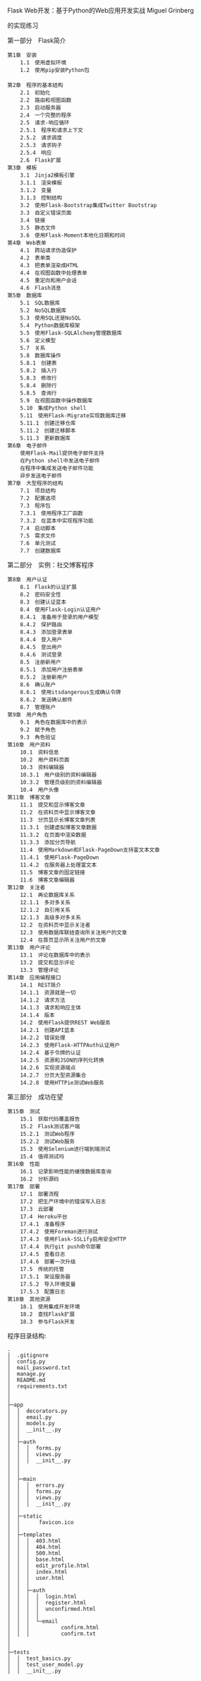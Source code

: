 Flask Web开发：基于Python的Web应用开发实战 Miguel Grinberg

的实现练习

第一部分　Flask简介

	第1章　安装　　
		1.1　使用虚拟环境　　
		1.2　使用pip安装Python包　
	　
	第2章　程序的基本结构　　
		2.1　初始化　　
		2.2　路由和视图函数　　
		2.3　启动服务器　　
		2.4　一个完整的程序　　
		2.5　请求-响应循环　　
		2.5.1　程序和请求上下文　　
		2.5.2　请求调度　　
		2.5.3　请求钩子　　
		2.5.4　响应　　
		2.6　Flask扩展　　
	第3章　模板　　
		3.1　Jinja2模板引擎　　
		3.1.1　渲染模板　　
		3.1.2　变量　　
		3.1.3　控制结构　　
		3.2　使用Flask-Bootstrap集成Twitter Bootstrap　　
		3.3　自定义错误页面　　
		3.4　链接　　
		3.5　静态文件　　
		3.6　使用Flask-Moment本地化日期和时间　　
	第4章　Web表单　　
		4.1　跨站请求伪造保护　　
		4.2　表单类　　
		4.3　把表单渲染成HTML　　
		4.4　在视图函数中处理表单　　
		4.5　重定向和用户会话　　
		4.6　Flash消息　　
	第5章　数据库　　
		5.1　SQL数据库　　
		5.2　NoSQL数据库　　
		5.3　使用SQL还是NoSQL　　
		5.4　Python数据库框架　　
		5.5　使用Flask-SQLAlchemy管理数据库　　
		5.6　定义模型　　
		5.7　关系　　
		5.8　数据库操作　　
		5.8.1　创建表　　
		5.8.2　插入行　　
		5.8.3　修改行　　
		5.8.4　删除行　　
		5.8.5　查询行　　
		5.9　在视图函数中操作数据库　　
		5.10　集成Python shell　　
		5.11　使用Flask-Migrate实现数据库迁移　　
		5.11.1　创建迁移仓库　　
		5.11.2　创建迁移脚本　　
		5.11.3　更新数据库　　
	第6章　电子邮件　　
		使用Flask-Mail提供电子邮件支持　　
		在Python shell中发送电子邮件　　
		在程序中集成发送电子邮件功能　　
		异步发送电子邮件　　
	第7章　大型程序的结构　　
		7.1　项目结构　　
		7.2　配置选项　　
		7.3　程序包　　
		7.3.1　使用程序工厂函数　　
		7.3.2　在蓝本中实现程序功能　　
		7.4　启动脚本　　
		7.5　需求文件　　
		7.6　单元测试　　
		7.7　创建数据库　　

第二部分　实例：社交博客程序

	第8章　用户认证　　
		8.1　Flask的认证扩展　　
		8.2　密码安全性　　
		8.3　创建认证蓝本　　
		8.4　使用Flask-Login认证用户　　
		8.4.1　准备用于登录的用户模型　　
		8.4.2　保护路由　　
		8.4.3　添加登录表单　　
		8.4.4　登入用户　　
		8.4.5　登出用户　　
		8.4.6　测试登录　　
		8.5　注册新用户　　
		8.5.1　添加用户注册表单　　
		8.5.2　注册新用户　　
		8.6　确认账户　　
		8.6.1　使用itsdangerous生成确认令牌　　
		8.6.2　发送确认邮件　　
		8.7　管理账户　　
	第9章　用户角色　　
		9.1　角色在数据库中的表示　　
		9.2　赋予角色　　
		9.3　角色验证　　
	第10章　用户资料　　
		10.1　资料信息　　
		10.2　用户资料页面　　
		10.3　资料编辑器　　
		10.3.1　用户级别的资料编辑器 　　
		10.3.2　管理员级别的资料编辑器　　
		10.4　用户头像　　
	第11章　博客文章　　
		11.1　提交和显示博客文章　　
		11.2　在资料页中显示博客文章　　
		11.3　分页显示长博客文章列表　　
		11.3.1　创建虚拟博客文章数据　　
		11.3.2　在页面中渲染数据　　
		11.3.3　添加分页导航　　
		11.4　使用Markdown和Flask-PageDown支持富文本文章　　
		11.4.1　使用Flask-PageDown　　
		11.4.2　在服务器上处理富文本　　
		11.5　博客文章的固定链接　　
		11.6　博客文章编辑器　　
	第12章　关注者　　
		12.1　再论数据库关系　　
		12.1.1　多对多关系　　
		12.1.2　自引用关系　　
		12.1.3　高级多对多关系　　
		12.2　在资料页中显示关注者　　
		12.3　使用数据库联结查询所关注用户的文章　　
		12.4　在首页显示所关注用户的文章　　
	第13章　用户评论　　
		13.1　评论在数据库中的表示　　
		13.2　提交和显示评论　　
		13.3　管理评论　　
	第14章　应用编程接口　　
		14.1　REST简介　　
		14.1.1　资源就是一切　　
		14.1.2　请求方法　　
		14.1.3　请求和响应主体　　
		14.1.4　版本　　
		14.2　使用Flask提供REST Web服务　　
		14.2.1　创建API蓝本　　
		14.2.2　错误处理　　
		14.2.3　使用Flask-HTTPAuth认证用户　　
		14.2.4　基于令牌的认证　　
		14.2.5　资源和JSON的序列化转换　　
		14.2.6　实现资源端点　　
		14.2.7　分页大型资源集合　　
		14.2.8　使用HTTPie测试Web服务　　

第三部分　成功在望

	第15章　测试　　
		15.1　获取代码覆盖报告　　
		15.2　Flask测试客户端　　
		15.2.1　测试Web程序　　
		15.2.2　测试Web服务　　
		15.3　使用Selenium进行端到端测试　　
		15.4　值得测试吗　　
	第16章　性能　　
		16.1　记录影响性能的缓慢数据库查询　　
		16.2　分析源码　　
	第17章　部署　　
		17.1　部署流程　　
		17.2　把生产环境中的错误写入日志　　
		17.3　云部署　　
		17.4　Heroku平台　　
		17.4.1　准备程序　　
		17.4.2　使用Foreman进行测试　　
		17.4.3　使用Flask-SSLify启用安全HTTP　　
		17.4.4　执行git push命令部署　　
		17.4.5　查看日志　　
		17.4.6　部署一次升级　　
		17.5　传统的托管　　
		17.5.1　架设服务器　　
		17.5.2　导入环境变量　　
		17.5.3　配置日志　　
	第18章　其他资源　　
		18.1　使用集成开发环境　　
		18.2　查找Flask扩展　　
		18.3　参与Flask开发　　



程序目录结构:

    .
    │  .gitignore
    │  config.py
    │  mail_password.txt
    │  manage.py
    │  README.md
    │  requirements.txt
    │
    │
    ├─app
    │  │  decorators.py
    │  │  email.py
    │  │  models.py
    │  │  __init__.py
    │  │
    │  ├─auth
    │  │  │  forms.py
    │  │  │  views.py
    │  │  │  __init__.py
    │  │
    │  │
    │  ├─main
    │  │  │  errors.py
    │  │  │  forms.py
    │  │  │  views.py
    │  │  │  __init__.py
    │  │
    │  ├─static
    │  │      favicon.ico
    │  │
    │  ├─templates
    │  │  │  403.html
    │  │  │  404.html
    │  │  │  500.html
    │  │  │  base.html
    │  │  │  edit_profile.html
    │  │  │  index.html
    │  │  │  user.html
    │  │  │
    │  │  ├─auth
    │  │  │  │  login.html
    │  │  │  │  register.html
    │  │  │  │  unconfirmed.html
    │  │  │  │
    │  │  │  └─email
    │  │  │          confirm.html
    │  │  │          confirm.txt
    │
    │
    ├─tests
    │  │  test_basics.py
    │  │  test_user_model.py
    │  │  __init__.py